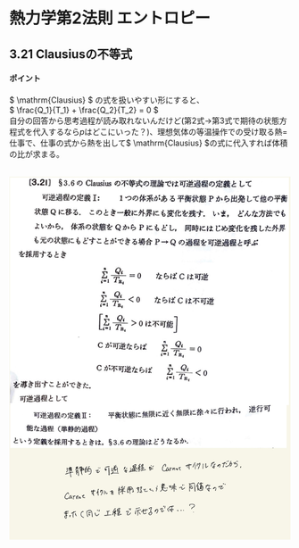 <script type="text/javascript" async src="https://cdnjs.cloudflare.com/ajax/libs/mathjax/2.7.7/MathJax.js?config=TeX-MML-AM_CHTML">


</script>

<script type="text/x-mathjax-config">
 MathJax.Hub.Config({
 tex2jax: {
 inlineMath: [['$', '$'] ],
 displayMath: [ ['$$','$$'], ["\\[","\\]"] ]
 }
 });
</script>

# 熱力学第2法則 エントロピー
## 3.21 Clausiusの不等式

#### ポイント

$ \mathrm{Clausius} $ の式を扱いやすい形にすると、
<br>
$ \frac{Q_1}{T_1} + \frac{Q_2}{T_2} = 0 $
<br>
自分の回答から思考過程が読み取れないんだけど(第2式→第3式で期待の状態方程式を代入するなら$p$はどこにいった？)、理想気体の等温操作での受け取る熱=仕事で、仕事の式から熱を出して$ \mathrm{Clausius} $の式に代入すれば体積の比が求まる。
<br>
<br>

<img width="600" alt="Harashima-79" src="./images/Harashima-79.jpg">